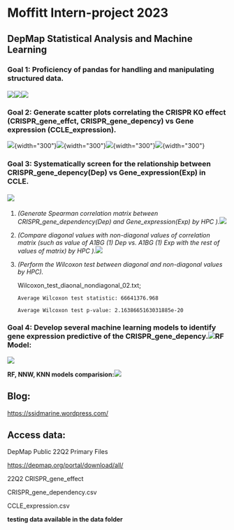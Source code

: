 # Moffitt Intern-project 2023

## DepMap Statistical Analysis and Machine Learning

### Goal 1: Proficiency of pandas for handling and manipulating structured data.

#### ![](https://github.com/chingyaousf/Intern-project/blob/main/plots/22Q2_CRISPR_gene_dependency.csv.png?raw=true)![](https://github.com/chingyaousf/Intern-project/blob/main/plots/22Q2_CCLE_expression.csv.png?raw=true)![](https://github.com/chingyaousf/Intern-project/blob/main/plots/Dep_Exp_merged_data.png?raw=true)

### **Goal 2:** Generate scatter plots correlating the CRISPR KO effect (CRISPR_gene_effct, CRISPR_gene_depency) vs Gene expression (CCLE_expression).

![](https://github.com/chingyaousf/Intern-project/blob/main/plots/A1BG(1)Eff_Exp.png?raw=true){width="300"}![](https://github.com/chingyaousf/Intern-project/blob/main/plots/A1BG(1)Dep_Exp.png?raw=true){width="300"}![](https://github.com/chingyaousf/Intern-project/blob/main/plots/A1CF(29974)Eff_Exp.png?raw=true){width="300"}![](https://github.com/chingyaousf/Intern-project/blob/main/plots/A1CF(29974)Dep_Exp.png?raw=true){width="300"}

### **Goal 3:** Systematically screen for the relationship between CRISPR_gene_depency(Dep) vs Gene_expression(Exp) in CCLE.

#### ![](https://github.com/chingyaousf/Intern-project-2023/blob/main/plots/intern_SpearmanCorrelation_pipeline_02.png?raw=true)

1.  *(Generate Spearman* *correlation matrix between CRISPR_gene_dependency(Dep) and Gene_expression(Exp) by HPC ).*![](https://github.com/chingyaousf/Intern-project/blob/main/plots/Dep_Exp_correlation_table.png?raw=true)

2.  *(Compare diagonal values with non-diagonal values of correlation matrix (such as value of A1BG (1) Dep vs. A1BG (1) Exp with the rest of values of matrix) by HPC ).*![](https://github.com/chingyaousf/Intern-project/blob/main/plots/violin_boxplot_histogram.png?raw=true)

3.  *(Perform the Wilcoxon test between diagonal and non-diagonal values by HPC).*

    Wilcoxon_test_diaonal_nondiagonal_02.txt;

    `Average Wilcoxon test statistic: 66641376.968`

    `Average Wilcoxon test p-value: 2.1638665163031885e-20`

### **Goal 4:** Develop several machine learning models to identify gene expression predictive of the CRISPR_gene_depency.**![](https://github.com/chingyaousf/Intern-project/blob/main/plots/intern_ML_pipeline.png?raw=true)RF Model:**

![](https://github.com/chingyaousf/Intern-project-2023/blob/main/plots/RF_scatterplots_correlation_positive_negative_01.jpg?raw=true)

**RF, NNW, KNN models comparision:**![](https://github.com/chingyaousf/Intern-project-2023/blob/main/plots/RF_NNW_KNN_scatterplots_filter_correlation_gt_0.1_01.jpg?raw=true)

## Blog:

<https://ssidmarine.wordpress.com/>

## Access data:

DepMap Public 22Q2 Primary Files

<https://depmap.org/portal/download/all/>

22Q2 CRISPR_gene_effect

CRISPR_gene_dependency.csv

CCLE_expression.csv

**testing data available in the data folder**
